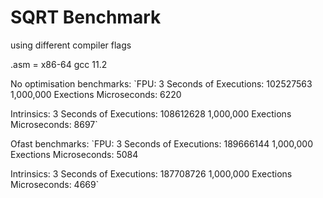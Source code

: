 # SQRT Benchmark
using different compiler flags

.asm = x86-64 gcc 11.2

No optimisation benchmarks:
`FPU:
3 Seconds of Executions: 102527563
1,000,000 Exections Microseconds: 6220

Intrinsics:
3 Seconds of Executions: 108612628
1,000,000 Exections Microseconds: 8697`

Ofast benchmarks:
`FPU:
3 Seconds of Executions: 189666144
1,000,000 Exections Microseconds: 5084

Intrinsics:
3 Seconds of Executions: 187708726
1,000,000 Exections Microseconds: 4669`
